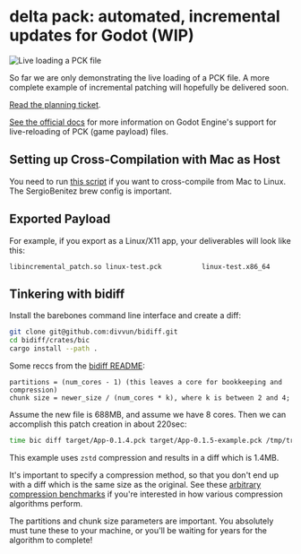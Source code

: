 # delta pack: automated, incremental updates for Godot (WIP)

![Live loading a PCK file](https://user-images.githubusercontent.com/38859656/102728162-25e4b400-42f8-11eb-9265-a3a93e32aab1.gif)

So far we are only demonstrating the live loading of a PCK file. A more complete example of incremental patching will hopefully be delivered soon.

[Read the planning ticket](https://github.com/Terkwood/godot-incremental-patch/issues/2).

[See the official docs](https://godot-es-docs.readthedocs.io/en/latest/getting_started/workflow/export/exporting_pcks.html) for more information on Godot Engine's support for live-reloading of PCK (game payload) files.

## Setting up Cross-Compilation with Mac as Host

You need to run [this script](setup-mac-build.sh) if you want to cross-compile
from Mac to Linux. The SergioBenitez brew config is important.

## Exported Payload

For example, if you export as a Linux/X11 app, your deliverables will look like this:

```text
libincremental_patch.so linux-test.pck          linux-test.x86_64
```

## Tinkering with bidiff

Install the barebones command line interface and create a diff:

```sh
git clone git@github.com:divvun/bidiff.git
cd bidiff/crates/bic
cargo install --path .
```

Some reccs from the [bidiff README](https://github.com/divvun/bidiff#what-makes-bidiff-different):

```text
partitions = (num_cores - 1) (this leaves a core for bookkeeping and compression)
chunk size = newer_size / (num_cores * k), where k is between 2 and 4;
```

Assume the new file is 688MB, and assume we have 8 cores. Then we can accomplish this patch creation in about 220sec:

```sh
time bic diff target/App-0.1.4.pck target/App-0.1.5-example.pck /tmp/tryagain-bidiff.diff --sort-partitions 7 --scan-chunk-size 28666666 --method zstd
```

This example uses `zstd` compression and results in a diff which is 1.4MB.

It's important to specify a compression method, so that you don't end up with a diff which is the same size as the original. See these [arbitrary compression benchmarks](https://quixdb.github.io/squash-benchmark/#results) if you're interested in how various compression algorithms perform.

The partitions and chunk size parameters are important. You absolutely must tune these to your machine, or you'll be waiting for years for the algorithm to complete!
